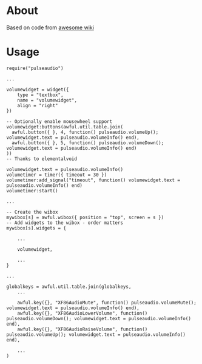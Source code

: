 About
=====

Based on code from [awesome wiki](http://awesome.naquadah.org/wiki/Roultabie_volume_widget_for_PulseAudio)

Usage
=====

    require("pulseaudio")

    ...

    volumewidget = widget({
        type = "textbox",
        name = "volumewidget",
        align = "right"
    })
    
    -- Optionally enable mousewheel support
    volumewidget:buttons(awful.util.table.join(
      awful.button({ }, 4, function() pulseaudio.volumeUp(); volumewidget.text = pulseaudio.volumeInfo() end),
      awful.button({ }, 5, function() pulseaudio.volumeDown(); volumewidget.text = pulseaudio.volumeInfo() end)
    ))
    -- Thanks to elementalvoid
    
    volumewidget.text = pulseaudio.volumeInfo()
    volumetimer = timer({ timeout = 30 })
    volumetimer:add_signal("timeout", function() volumewidget.text = pulseaudio.volumeInfo() end)
    volumetimer:start()

    ...

    -- Create the wibox
    mywibox[s] = awful.wibox({ position = "top", screen = s })
    -- Add widgets to the wibox - order matters
    mywibox[s].widgets = {

        ...

        volumewidget,

        ...
    }

    ...

    globalkeys = awful.util.table.join(globalkeys,
        ...

        awful.key({}, "XF86AudioMute", function() pulseaudio.volumeMute(); volumewidget.text = pulseaudio.volumeInfo() end),
        awful.key({}, "XF86AudioLowerVolume", function() pulseaudio.volumeDown(); volumewidget.text = pulseaudio.volumeInfo() end),
        awful.key({}, "XF86AudioRaiseVolume", function() pulseaudio.volumeUp(); volumewidget.text = pulseaudio.volumeInfo() end),

        ...
    )

